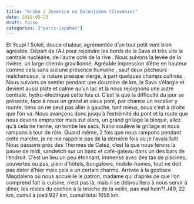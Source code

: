 ```yaml
---
title: "Krsko / Jesenice na Dolenjskem (Slovénie)"
date: 2019-05-23
draft: false
categories: ["paris-ispahan"]
---
```


Et Youpi ! Soleil, douce chaleur, agrémentée d’un tout petit vent bien agréable.
Départ de l’AJ pour rejoindre les bords de la Sava et très vite la centrale nucléaire, de l’autre coté de la rive . Nous suivons la levée de la rivière, un large chemin gravillonné. Agréable impression d’être en hauteur comme cela sans aucune présence humaine , sauf deux pêcheurs malchanceux, la nature presque vierge, à part quelques champs cultivés . Nous suivons ce sentier pendant une douzaine de km, la Sava s’élargie et devient aussi plate et calme qu’un lac et là nous rejoignons une autre centrale, hydro-électrique cette fois ci. C’est là que la difficulté du jour se présente, face à nous un grand et vieux pont, par chance un escalier y monte, tiens on ne peut pas aller à gauche, tant mieux, nous c’est à droite que l’on va. Nous avançons donc jusqu’à l’extrémité du pont et la route que nous devons emprunter mais zut alors, un grand grillage la bloque, allez qu’à cela ne tienne, on tombe les sacs, Nano soulève le grillage et nous rampons à tour de rôle. Quand même, 2 fois que nous rampons pendant cette marche, je ne me rappelle pas de la dernière fois où je l’avais fait!
Nous passons prés des Thermes de Catez, c’est là que nous ferons la pause de midi, sandwich sur un banc et café-gateau dans un des bars de l’endroit. C’est un lieu un peu étonnant, immense avec des tas de piscines, couvertes ou pas, plein d’hôtels, bungalows, mobile-homes, tout ne doit pas dater d’hier mais çela a un certain charme.
Arrivée à la gostisce Magdalena où nous accueille le patron, madame qui d’aprés ce que l’on comprend fait la cuisine, n’est pas là, mais il se débrouillera à nous servir à dîner, les restes du cochon à la broche de la veille, pas mal hein?!
J49, 22 km, cumul à pied 927 km, cumul total 1658 km.

